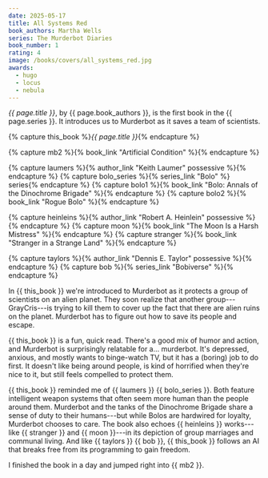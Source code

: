 ```yaml
---
date: 2025-05-17
title: All Systems Red
book_authors: Martha Wells
series: The Murderbot Diaries
book_number: 1
rating: 4
image: /books/covers/all_systems_red.jpg
awards:
  - hugo
  - locus
  - nebula
---
```


<cite class="book-title">{{ page.title }}</cite>, by <span
class="author-name">{{ page.book_authors }}</span>, is the first book in the
<span class="book-series">{{ page.series }}</span>. It introduces us to
Murderbot as it saves a team of scientists.

{% capture this_book %}<cite class="book-title">{{ page.title }}</cite>{% endcapture %}

{% capture mb2 %}{% book_link "Artificial Condition" %}{% endcapture %}

{% capture laumers %}{% author_link "Keith Laumer" possessive %}{% endcapture %}
{% capture bolo_series %}{% series_link "Bolo" %} series{% endcapture %}
{% capture bolo1 %}{% book_link "Bolo: Annals of the Dinochrome Brigade" %}{% endcapture %}
{% capture bolo2 %}{% book_link "Rogue Bolo" %}{% endcapture %}

{% capture heinleins %}{% author_link "Robert A. Heinlein" possessive %}{% endcapture %}
{% capture moon %}{% book_link "The Moon Is a Harsh Mistress" %}{% endcapture %}
{% capture stranger %}{% book_link "Stranger in a Strange Land" %}{% endcapture %}

{% capture taylors %}{% author_link "Dennis E. Taylor" possessive %}{% endcapture %}
{% capture bob %}{% series_link "Bobiverse" %}{% endcapture %}

In {{ this_book }} we're introduced to Murderbot as it protects a group of
scientists on an alien planet. They soon realize that another
group---GrayCris---is trying to kill them to cover up the fact that there are
alien ruins on the planet. Murderbot has to figure out how to save its people
and escape.

{{ this_book }} is a fun, quick read. There's a good mix of humor and action,
and Murderbot is surprisingly relatable for a... murderbot. It's depressed,
anxious, and mostly wants to binge-watch TV, but it has a (boring) job to do
first. It doesn't like being around people, is kind of horrified when they're
nice to it, but still feels compelled to protect them.

{{ this_book }} reminded me of {{ laumers }} {{ bolo_series }}. Both feature
intelligent weapon systems that often seem more human than the people around
them. Murderbot and the tanks of the Dinochrome Brigade share a sense of duty
to their humans---but while Bolos are hardwired for loyalty, Murderbot chooses
to care. The book also echoes {{ heinleins }} works---like {{ stranger }} and
{{ moon }}---in its depiction of group marriages and communal living. And like
{{ taylors }} {{ bob }}, {{ this_book }} follows an AI that breaks free from
its programming to gain freedom.

I finished the book in a day and jumped right into {{ mb2 }}.
